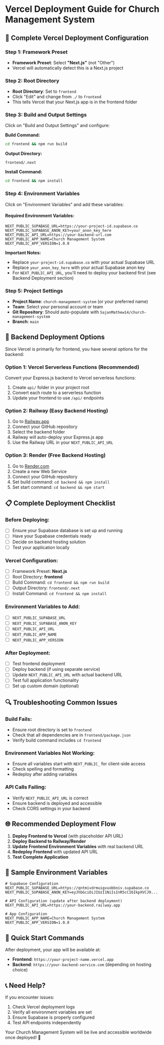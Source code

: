 # Vercel Deployment Guide for Church Management System

## 🚀 Complete Vercel Deployment Configuration

### **Step 1: Framework Preset**
- **Framework Preset**: Select **"Next.js"** (not "Other")
- Vercel will automatically detect this is a Next.js project

### **Step 2: Root Directory**
- **Root Directory**: Set to `frontend`
- Click "Edit" and change from `./` to `frontend`
- This tells Vercel that your Next.js app is in the frontend folder

### **Step 3: Build and Output Settings**
Click on "Build and Output Settings" and configure:

**Build Command:**
```bash
cd frontend && npm run build
```

**Output Directory:**
```
frontend/.next
```

**Install Command:**
```bash
cd frontend && npm install
```

### **Step 4: Environment Variables**
Click on "Environment Variables" and add these variables:

#### **Required Environment Variables:**
```
NEXT_PUBLIC_SUPABASE_URL=https://your-project-id.supabase.co
NEXT_PUBLIC_SUPABASE_ANON_KEY=your_anon_key_here
NEXT_PUBLIC_API_URL=https://your-backend-url.com
NEXT_PUBLIC_APP_NAME=Church Management System
NEXT_PUBLIC_APP_VERSION=1.0.0
```

**Important Notes:**
- Replace `your-project-id.supabase.co` with your actual Supabase URL
- Replace `your_anon_key_here` with your actual Supabase anon key
- For `NEXT_PUBLIC_API_URL`, you'll need to deploy your backend first (see Backend Deployment section)

### **Step 5: Project Settings**
- **Project Name**: `church-management-system` (or your preferred name)
- **Team**: Select your personal account or team
- **Git Repository**: Should auto-populate with `SajanMathew14/church-management-system`
- **Branch**: `main`

## 🔧 **Backend Deployment Options**

Since Vercel is primarily for frontend, you have several options for the backend:

### **Option 1: Vercel Serverless Functions (Recommended)**
Convert your Express.js backend to Vercel serverless functions:

1. Create `api/` folder in your project root
2. Convert each route to a serverless function
3. Update your frontend to use `/api/` endpoints

### **Option 2: Railway (Easy Backend Hosting)**
1. Go to [Railway.app](https://railway.app)
2. Connect your GitHub repository
3. Select the backend folder
4. Railway will auto-deploy your Express.js app
5. Use the Railway URL in your `NEXT_PUBLIC_API_URL`

### **Option 3: Render (Free Backend Hosting)**
1. Go to [Render.com](https://render.com)
2. Create a new Web Service
3. Connect your GitHub repository
4. Set build command: `cd backend && npm install`
5. Set start command: `cd backend && npm start`

## 📋 **Complete Deployment Checklist**

### **Before Deploying:**
- [ ] Ensure your Supabase database is set up and running
- [ ] Have your Supabase credentials ready
- [ ] Decide on backend hosting solution
- [ ] Test your application locally

### **Vercel Configuration:**
- [ ] Framework Preset: **Next.js**
- [ ] Root Directory: **frontend**
- [ ] Build Command: `cd frontend && npm run build`
- [ ] Output Directory: `frontend/.next`
- [ ] Install Command: `cd frontend && npm install`

### **Environment Variables to Add:**
- [ ] `NEXT_PUBLIC_SUPABASE_URL`
- [ ] `NEXT_PUBLIC_SUPABASE_ANON_KEY`
- [ ] `NEXT_PUBLIC_API_URL`
- [ ] `NEXT_PUBLIC_APP_NAME`
- [ ] `NEXT_PUBLIC_APP_VERSION`

### **After Deployment:**
- [ ] Test frontend deployment
- [ ] Deploy backend (if using separate service)
- [ ] Update `NEXT_PUBLIC_API_URL` with actual backend URL
- [ ] Test full application functionality
- [ ] Set up custom domain (optional)

## 🔍 **Troubleshooting Common Issues**

### **Build Fails:**
- Ensure root directory is set to `frontend`
- Check that all dependencies are in `frontend/package.json`
- Verify build command includes `cd frontend`

### **Environment Variables Not Working:**
- Ensure all variables start with `NEXT_PUBLIC_` for client-side access
- Check spelling and formatting
- Redeploy after adding variables

### **API Calls Failing:**
- Verify `NEXT_PUBLIC_API_URL` is correct
- Ensure backend is deployed and accessible
- Check CORS settings in your backend

## 🌐 **Recommended Deployment Flow**

1. **Deploy Frontend to Vercel** (with placeholder API URL)
2. **Deploy Backend to Railway/Render**
3. **Update Frontend Environment Variables** with real backend URL
4. **Redeploy Frontend** with updated API URL
5. **Test Complete Application**

## 📝 **Sample Environment Variables**

```env
# Supabase Configuration
NEXT_PUBLIC_SUPABASE_URL=https://qntmivdrmuigvuobbniv.supabase.co
NEXT_PUBLIC_SUPABASE_ANON_KEY=eyJhbGciOiJIUzI1NiIsInR5cCI6IkpXVCJ9...

# API Configuration (update after backend deployment)
NEXT_PUBLIC_API_URL=https://your-backend.railway.app

# App Configuration
NEXT_PUBLIC_APP_NAME=Church Management System
NEXT_PUBLIC_APP_VERSION=1.0.0
```

## 🚀 **Quick Start Commands**

After deployment, your app will be available at:
- **Frontend**: `https://your-project-name.vercel.app`
- **Backend**: `https://your-backend-service.com` (depending on hosting choice)

## 📞 **Need Help?**

If you encounter issues:
1. Check Vercel deployment logs
2. Verify all environment variables are set
3. Ensure Supabase is properly configured
4. Test API endpoints independently

Your Church Management System will be live and accessible worldwide once deployed! 🎉
